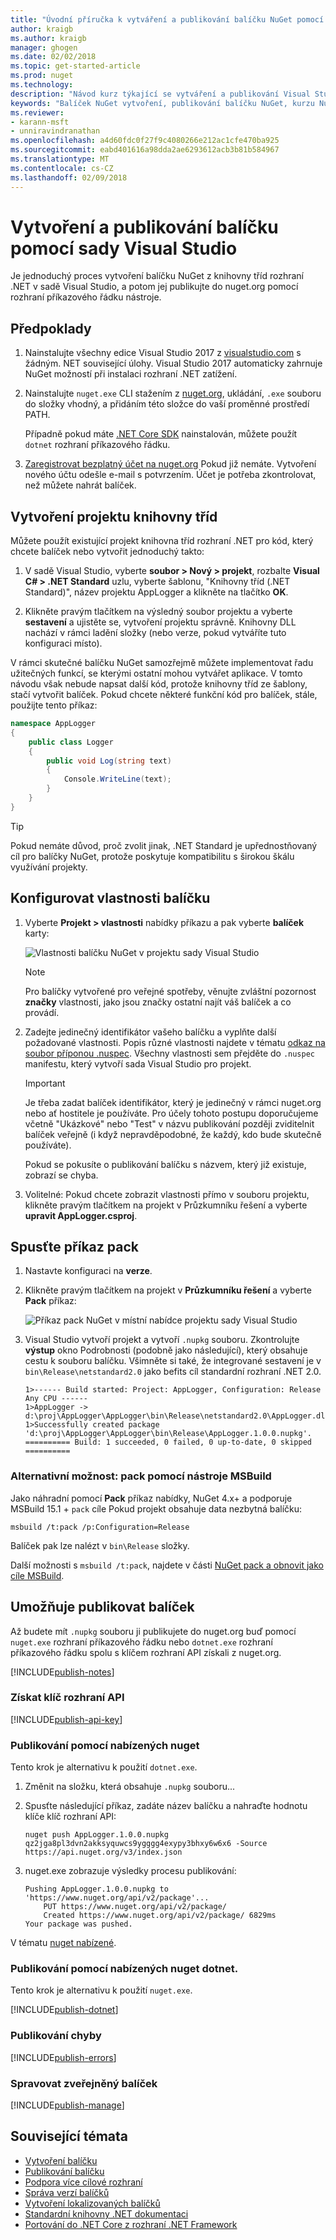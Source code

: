 ```yaml
---
title: "Úvodní příručka k vytváření a publikování balíčku NuGet pomocí sady Visual Studio | Microsoft Docs"
author: kraigb
ms.author: kraigb
manager: ghogen
ms.date: 02/02/2018
ms.topic: get-started-article
ms.prod: nuget
ms.technology: 
description: "Návod kurz týkající se vytváření a publikování Visual Studio 2017 pomocí balíčku NuGet."
keywords: "Balíček NuGet vytvoření, publikování balíčku NuGet, kurzu NuGet sady Visual Studio vytvořit balíček NuGet, aktualizací Service pack nástroje msbuild"
ms.reviewer:
- karann-msft
- unniravindranathan
ms.openlocfilehash: a4d60fdc0f27f9c4080266e212ac1cfe470ba925
ms.sourcegitcommit: eabd401616a98dda2ae6293612acb3b81b584967
ms.translationtype: MT
ms.contentlocale: cs-CZ
ms.lasthandoff: 02/09/2018
---
```

# <a name="create-and-publish-a-package-using-visual-studio"></a>Vytvoření a publikování balíčku pomocí sady Visual Studio

Je jednoduchý proces vytvoření balíčku NuGet z knihovny tříd rozhraní .NET v sadě Visual Studio, a potom jej publikujte do nuget.org pomocí rozhraní příkazového řádku nástroje.

## <a name="pre-requisites"></a>Předpoklady

1. Nainstalujte všechny edice Visual Studio 2017 z [visualstudio.com](https://www.visualstudio.com/) s žádným. NET související úlohy. Visual Studio 2017 automaticky zahrnuje NuGet možností při instalaci rozhraní .NET zatížení.

1. Nainstalujte `nuget.exe` CLI stažením z [nuget.org](https://dist.nuget.org/win-x86-commandline/latest/nuget.exe), ukládání, `.exe` souboru do složky vhodný, a přidáním této složce do vaší proměnné prostředí PATH.

    Případně pokud máte [.NET Core SDK](https://www.microsoft.com/net/download/) nainstalován, můžete použít `dotnet` rozhraní příkazového řádku.

1. [Zaregistrovat bezplatný účet na nuget.org](https://www.nuget.org/users/account/LogOn?returnUrl=%2F) Pokud již nemáte. Vytvoření nového účtu odešle e-mail s potvrzením. Účet je potřeba zkontrolovat, než můžete nahrát balíček.

## <a name="create-a-class-library-project"></a>Vytvoření projektu knihovny tříd

Můžete použít existující projekt knihovna tříd rozhraní .NET pro kód, který chcete balíček nebo vytvořit jednoduchý takto:

1. V sadě Visual Studio, vyberte **soubor > Nový > projekt**, rozbalte **Visual C# > .NET Standard** uzlu, vyberte šablonu, "Knihovny tříd (.NET Standard)", název projektu AppLogger a klikněte na tlačítko **OK**.

1. Klikněte pravým tlačítkem na výsledný soubor projektu a vyberte **sestavení** a ujistěte se, vytvoření projektu správně. Knihovny DLL nachází v rámci ladění složky (nebo verze, pokud vytváříte tuto konfiguraci místo).

V rámci skutečné balíčku NuGet samozřejmě můžete implementovat řadu užitečných funkcí, se kterými ostatní mohou vytvářet aplikace. V tomto návodu však nebude napsat další kód, protože knihovny tříd ze šablony, stačí vytvořit balíček. Pokud chcete některé funkční kód pro balíček, stále, použijte tento příkaz:

```cs
namespace AppLogger
{
    public class Logger
    {
        public void Log(string text)
        {
            Console.WriteLine(text);
        }
    }
}
```

> [!Tip]
> Pokud nemáte důvod, proč zvolit jinak, .NET Standard je upřednostňovaný cíl pro balíčky NuGet, protože poskytuje kompatibilitu s širokou škálu využívání projekty.

## <a name="configure-package-properties"></a>Konfigurovat vlastnosti balíčku

1. Vyberte **Projekt > vlastnosti** nabídky příkazu a pak vyberte **balíček** karty:

    ![Vlastnosti balíčku NuGet v projektu sady Visual Studio](media/qs_create-vs-01-package-properties.png)

    > [!Note]
    > Pro balíčky vytvořené pro veřejné spotřeby, věnujte zvláštní pozornost **značky** vlastnosti, jako jsou značky ostatní najít váš balíček a co provádí.

1. Zadejte jedinečný identifikátor vašeho balíčku a vyplňte další požadované vlastnosti. Popis různé vlastnosti najdete v tématu [odkaz na soubor příponou .nuspec](../reference/nuspec.md). Všechny vlastnosti sem přejděte do `.nuspec` manifestu, který vytvoří sada Visual Studio pro projekt.

    > [!Important]
    > Je třeba zadat balíček identifikátor, který je jedinečný v rámci nuget.org nebo ať hostitele je používáte. Pro účely tohoto postupu doporučujeme včetně "Ukázkové" nebo "Test" v názvu publikování později zviditelnit balíček veřejně (i když nepravděpodobné, že každý, kdo bude skutečně používáte).
    >
    > Pokud se pokusíte o publikování balíčku s názvem, který již existuje, zobrazí se chyba.

1. Volitelné: Pokud chcete zobrazit vlastnosti přímo v souboru projektu, klikněte pravým tlačítkem na projekt v Průzkumníku řešení a vyberte **upravit AppLogger.csproj**.

## <a name="run-the-pack-command"></a>Spusťte příkaz pack

1. Nastavte konfiguraci na **verze**.

1. Klikněte pravým tlačítkem na projekt v **Průzkumníku řešení** a vyberte **Pack** příkaz:

    ![Příkaz pack NuGet v místní nabídce projektu sady Visual Studio](media/qs_create-vs-02-pack-command.png)

1. Visual Studio vytvoří projekt a vytvoří `.nupkg` souboru. Zkontrolujte **výstup** okno Podrobnosti (podobně jako následující), který obsahuje cestu k souboru balíčku. Všimněte si také, že integrované sestavení je v `bin\Release\netstandard2.0` jako befits cíl standardní rozhraní .NET 2.0.

    ```output
    1>------ Build started: Project: AppLogger, Configuration: Release Any CPU ------
    1>AppLogger -> d:\proj\AppLogger\AppLogger\bin\Release\netstandard2.0\AppLogger.dll
    1>Successfully created package 'd:\proj\AppLogger\AppLogger\bin\Release\AppLogger.1.0.0.nupkg'.
    ========== Build: 1 succeeded, 0 failed, 0 up-to-date, 0 skipped ==========
    ```

### <a name="alternate-option-pack-with-msbuild"></a>Alternativní možnost: pack pomocí nástroje MSBuild

Jako náhradní pomocí **Pack** příkaz nabídky, NuGet 4.x+ a podporuje MSBuild 15.1 + `pack` cíle Pokud projekt obsahuje data nezbytná balíčku:

```cli
msbuild /t:pack /p:Configuration=Release
```

Balíček pak lze nalézt v `bin\Release` složky.

Další možnosti s `msbuild /t:pack`, najdete v části [NuGet pack a obnovit jako cíle MSBuild](../reference/msbuild-targets.md#pack-target).

## <a name="publish-the-package"></a>Umožňuje publikovat balíček

Až budete mít `.nupkg` souboru ji publikujete do nuget.org buď pomocí `nuget.exe` rozhraní příkazového řádku nebo `dotnet.exe` rozhraní příkazového řádku spolu s klíčem rozhraní API získali z nuget.org.

[!INCLUDE[publish-notes](includes/publish-notes.md)]

### <a name="acquire-your-api-key"></a>Získat klíč rozhraní API

[!INCLUDE[publish-api-key](includes/publish-api-key.md)]

### <a name="publish-with-nuget-push"></a>Publikování pomocí nabízených nuget

Tento krok je alternativu k použití `dotnet.exe`.

1. Změnit na složku, která obsahuje `.nupkg` souboru...

1. Spusťte následující příkaz, zadáte název balíčku a nahraďte hodnotu klíče klíč rozhraní API:

    ```cli
    nuget push AppLogger.1.0.0.nupkg qz2jga8pl3dvn2akksyquwcs9ygggg4exypy3bhxy6w6x6 -Source https://api.nuget.org/v3/index.json
    ```

1. nuget.exe zobrazuje výsledky procesu publikování:

    ```output
    Pushing AppLogger.1.0.0.nupkg to 'https://www.nuget.org/api/v2/package'...
        PUT https://www.nuget.org/api/v2/package/
        Created https://www.nuget.org/api/v2/package/ 6829ms
    Your package was pushed.
    ```

V tématu [nuget nabízené](../tools/cli-ref-push.md).

### <a name="publish-with-dotnet-nuget-push"></a>Publikování pomocí nabízených nuget dotnet.

Tento krok je alternativu k použití `nuget.exe`.

[!INCLUDE[publish-dotnet](includes/publish-dotnet.md)]

### <a name="publish-errors"></a>Publikování chyby

[!INCLUDE[publish-errors](includes/publish-errors.md)]

### <a name="manage-the-published-package"></a>Spravovat zveřejněný balíček

[!INCLUDE[publish-manage](includes/publish-manage.md)]

## <a name="related-topics"></a>Související témata

- [Vytvoření balíčku](../create-packages/creating-a-package.md)
- [Publikování balíčku](../create-packages/publish-a-package.md)
- [Podpora více cílové rozhraní](../create-packages/supporting-multiple-target-frameworks.md)
- [Správa verzí balíčků](../reference/package-versioning.md)
- [Vytvoření lokalizovaných balíčků](../create-packages/creating-localized-packages.md)
- [Standardní knihovny .NET dokumentaci](/dotnet/articles/standard/library)
- [Portování do .NET Core z rozhraní .NET Framework](/dotnet/articles/core/porting/index)